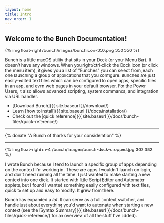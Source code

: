 ```yaml
---
layout: home
title: Intro
nav_order: 1
---
```

## Welcome to the Bunch Documentation!

{% img float-right /bunch/images/bunchicon-350.png 350 350 %}

Bunch is a little macOS utility that sits in your Dock (or your Menu Bar). It doesn't have any windows. When you right/ctrl-click the Dock icon (or click the menu item), it gives you a list of "Bunches" you can select from, each one launching a group of applications that you configure. Bunches are just easily-edited text files which can be configured to open apps, specific files in an app, and even web pages in your default browser. For the Power Users, It also allows advanced scripting, system commands, and integration via URL handler.

- [Download Bunch]({{ site.baseurl }}/download/)
- Learn [how to install]({{ site.baseurl }}/docs/installation/)
- Check out the [quick reference]({{ site.baseurl }}/docs/bunch-files/quick-reference/)

---

{% donate "A Bunch of thanks for your consideration" %}

---

{% img float-right m-4 /bunch/images/bunch-dock-cropped.jpg 362 382 %}

I wrote Bunch because I tend to launch a specific group of apps depending on the context I'm working in. These are apps I wouldn't launch on login, and don't need running all the time. I just wanted to make starting a new context into one click. It started with little Script Editor and Automator applets, but I found I wanted something easily configured with text files, quick to set up and easy to modify. It grew from there.

Bunch has expanded a _lot_. It can serve as a full context switcher, and handle just about everything you'd want to automate when starting a new context (see the [Syntax Summary]({{ site.baseurl }}/docs/bunch-files/quick-reference/) for an overview of all the stuff I've added).

